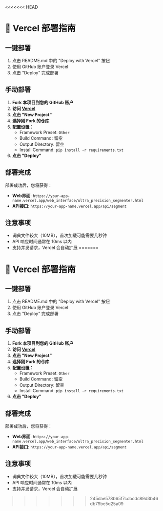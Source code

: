 <<<<<<< HEAD
# 🚀 Vercel 部署指南

## 一键部署

1. 点击 README.md 中的 "Deploy with Vercel" 按钮
2. 使用 GitHub 账户登录 Vercel
3. 点击 "Deploy" 完成部署

## 手动部署

1. **Fork 本项目到您的 GitHub 账户**
2. **访问 [Vercel](https://vercel.com)**
3. **点击 "New Project"**
4. **选择刚 Fork 的仓库**
5. **配置设置：**
   - Framework Preset: `Other`
   - Build Command: 留空
   - Output Directory: 留空
   - Install Command: `pip install -r requirements.txt`
6. **点击 "Deploy"**

## 部署完成

部署成功后，您将获得：
- **Web界面**: `https://your-app-name.vercel.app/web_interface/ultra_precision_segmenter.html`
- **API接口**: `https://your-app-name.vercel.app/api/segment`

## 注意事项

- 词典文件较大（10MB），首次加载可能需要几秒钟
- API 响应时间通常在 10ms 以内
- 支持并发请求，Vercel 会自动扩展
=======
# 🚀 Vercel 部署指南

## 一键部署

1. 点击 README.md 中的 "Deploy with Vercel" 按钮
2. 使用 GitHub 账户登录 Vercel
3. 点击 "Deploy" 完成部署

## 手动部署

1. **Fork 本项目到您的 GitHub 账户**
2. **访问 [Vercel](https://vercel.com)**
3. **点击 "New Project"**
4. **选择刚 Fork 的仓库**
5. **配置设置：**
   - Framework Preset: `Other`
   - Build Command: 留空
   - Output Directory: 留空
   - Install Command: `pip install -r requirements.txt`
6. **点击 "Deploy"**

## 部署完成

部署成功后，您将获得：
- **Web界面**: `https://your-app-name.vercel.app/web_interface/ultra_precision_segmenter.html`
- **API接口**: `https://your-app-name.vercel.app/api/segment`

## 注意事项

- 词典文件较大（10MB），首次加载可能需要几秒钟
- API 响应时间通常在 10ms 以内
- 支持并发请求，Vercel 会自动扩展
>>>>>>> 245dae578b65f7ccbcdc89d3b46db79be5d25a09
